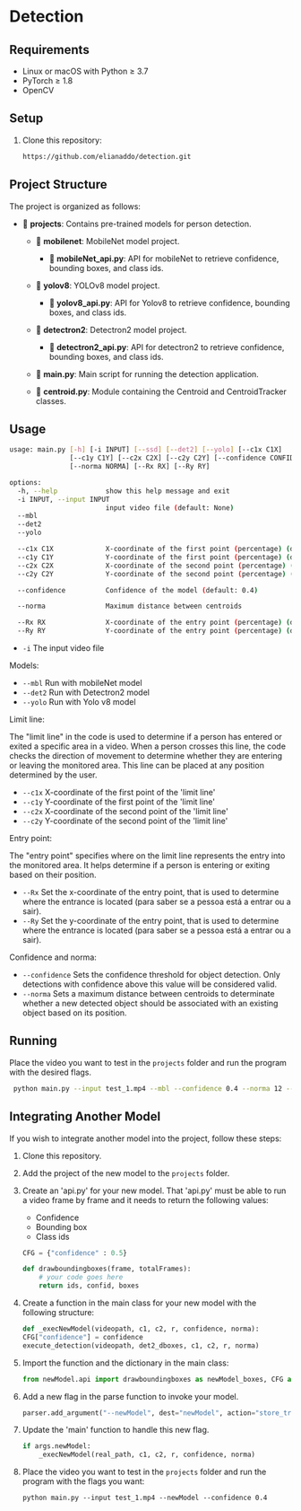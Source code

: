 # Detection

## Requirements

- Linux or macOS with Python ≥ 3.7 
- PyTorch ≥ 1.8
- OpenCV

## Setup

1. Clone this repository:
    ```bash
    https://github.com/elianaddo/detection.git
    ```

## Project Structure 

The project is organized as follows:

- 📂 **projects**: Contains pre-trained models for person detection.
  - 📂 **mobilenet**: MobileNet model project.
      - 📄 **mobileNet_api.py**: API for mobileNet to retrieve confidence, bounding boxes, and class ids.
  - 📂 **yolov8**: YOLOv8 model project.
      - 📄 **yolov8_api.py**: API for Yolov8 to retrieve confidence, bounding boxes, and class ids.       
  - 📂 **detectron2**: Detectron2 model project.
      - 📄 **detectron2_api.py**: API for detectron2 to retrieve confidence, bounding boxes, and class ids.

  - 📄 **main.py**: Main script for running the detection application.
  - 📄 **centroid.py**: Module containing the Centroid and CentroidTracker classes.

## Usage

```bash
usage: main.py [-h] [-i INPUT] [--ssd] [--det2] [--yolo] [--c1x C1X]
               [--c1y C1Y] [--c2x C2X] [--c2y C2Y] [--confidence CONFIDENCE]
               [--norma NORMA] [--Rx RX] [--Ry RY]

options:
  -h, --help            show this help message and exit
  -i INPUT, --input INPUT
                        input video file (default: None)
  --mbl
  --det2
  --yolo

  --c1x C1X             X-coordinate of the first point (percentage) (default: 0.0)
  --c1y C1Y             Y-coordinate of the first point (percentage) (default: 60.0)
  --c2x C2X             X-coordinate of the second point (percentage) (default: 100.0)
  --c2y C2Y             Y-coordinate of the second point (percentage) (default: 60.0)

  --confidence          Confidence of the model (default: 0.4)

  --norma               Maximum distance between centroids

  --Rx RX               X-coordinate of the entry point (percentage) (default: 0.0)
  --Ry RY               Y-coordinate of the entry point (percentage) (default: 0.0)
```
- `-i` The input video file
  
Models:

- `--mbl` Run with mobileNet model
- `--det2` Run with Detectron2 model
- `--yolo` Run with Yolo v8 model

Limit line: 

The "limit line" in the code is used to determine if a person has entered or exited a specific area in a video. When a person crosses this line, the code checks the direction of movement to determine whether they are entering or leaving the monitored area. This line can be placed at any position determined by the user.        
- `--c1x` X-coordinate of the first point of the 'limit line' 
- `--c1y` Y-coordinate of the first point of the 'limit line' 
- `--c2x` X-coordinate of the second point of the 'limit line' 
- `--c2y` Y-coordinate of the second point of the 'limit line'

Entry point: 

The "entry point" specifies where on the limit line represents the entry into the monitored area. It helps determine if a person is entering or exiting based on their position. 
- `--Rx` Set the x-coordinate of the entry point, that is used to determine where the entrance is located (para saber se a pessoa está a entrar ou a sair). 
- `--Ry` Set the y-coordinate of the entry point, that is used to determine where the entrance is located (para saber se a pessoa está a entrar ou a sair). 

Confidence and norma:   
- `--confidence` Sets the confidence threshold for object detection. Only detections with confidence above this value will be considered valid.
- `--norma` Sets a maximum distance between centroids to determinate whether a new detected object should be associated with an existing object based on its position.

## Running

Place the video you want to test in the `projects` folder and run the program with the desired flags. 

   ```bash
    python main.py --input test_1.mp4 --mbl --confidence 0.4 --norma 12 --c1x 0 --c1y 60 --c2x 200 --c2y 0 --Rx 600 --Ry 600 
   ```  

## Integrating Another Model

If you wish to integrate another model into the project, follow these steps:

1. Clone this repository.
2. Add the project of the new model to the `projects` folder.
3. Create an 'api.py' for your new model. That 'api.py' must be able to run a video frame by frame and it needs to return the following values:
   - Confidence
   - Bounding box
   - Class ids
     

    ```python
    CFG = {"confidence" : 0.5}
    
    def drawboundingboxes(frame, totalFrames):   
        # your code goes here 
        return ids, confid, boxes
    ``` 
    
4. Create a function in the main class for your new model with the following structure:

    ``` python
    def _execNewModel(videopath, c1, c2, r, confidence, norma):
    CFG["confidence"] = confidence
    execute_detection(videopath, det2_dboxes, c1, c2, r, norma)      
    ```
5. Import the function and the dictionary in the main class:
   
    ```python
    from newModel.api import drawboundingboxes as newModel_boxes, CFG as newModel_CFG
    ```
    
6. Add a new flag in the parse function to invoke your model.
   
   ```python
   parser.add_argument("--newModel", dest="newModel", action="store_true")
   ```

7. Update the 'main' function to handle this new flag.
    
    ```python
    if args.newModel:
        _execNewModel(real_path, c1, c2, r, confidence, norma)
    ```

8. Place the video you want to test in the `projects` folder and run the program with the flags you want:
    
    ```
    python main.py --input test_1.mp4 --newModel --confidence 0.4 
    ```  
